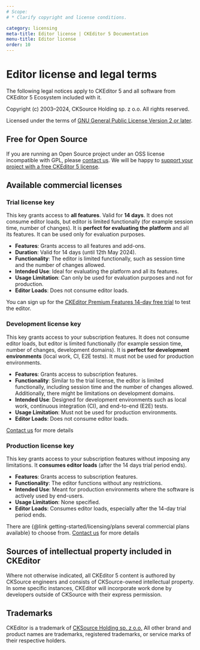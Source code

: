 ```yaml
---
# Scope:
# * Clarify copyright and license conditions.

category: licensing
meta-title: Editor license | CKEditor 5 Documentation
menu-title: Editor license
order: 10
---
```


# Editor license and legal terms

The following legal notices apply to CKEditor&nbsp;5 and all software from CKEditor&nbsp;5 Ecosystem included with it.

Copyright (c) 2003–2024, CKSource Holding sp. z o.o. All rights reserved.

Licensed under the terms of [GNU General Public License Version 2 or later](http://www.gnu.org/licenses/old-licenses/gpl-2.0.html).

## Free for Open Source

If you are running an Open Source project under an OSS license incompatible with GPL, please [contact us](https://ckeditor.com/contact/). We will be happy to [support your project with a free CKEditor&nbsp;5 license](https://ckeditor.com/wysiwyg-editor-open-source/).


## Available commercial licenses

### Trial license key

This key grants access to **all features**. Valid for **14 days**. It does not consume editor loads, but editor is limited functionally (for example session time, number of changes). It is **perfect for evaluating the platform** and all its features. It can be used only for evaluation purposes.

* **Features**: Grants access to all features and add-ons.
* **Duration**: Valid for 14 days (until 12th May 2024).
* **Functionality**: The editor is limited functionally, such as session time and the number of changes allowed.
* **Intended Use**: Ideal for evaluating the platform and all its features.
* **Usage Limitation**: Can only be used for evaluation purposes and not for production.
* **Editor Loads**: Does not consume editor loads.

You can sign up for the [CKEditor Premium Features 14-day free trial](https://orders.ckeditor.com/trial/premium-features) to test the editor.

### Development license key

This key grants access to your subscription features. It does not consume editor loads, but editor is limited functionally (for example session time, number of changes, development domains). It is **perfect for development environments** (local work, CI, E2E tests). It must not be used for production environments.

* **Features**: Grants access to subscription features.
* **Functionality**: Similar to the trial license, the editor is limited functionally, including session time and the number of changes allowed. Additionally, there might be limitations on development domains.
* **Intended Use**: Designed for development environments such as local work, continuous integration (CI), and end-to-end (E2E) tests.
* **Usage Limitation**: Must not be used for production environments.
* **Editor Loads**: Does not consume editor loads.

[Contact us](https://ckeditor.com/contact/?sales=true#contact-form) for more details

### Production license key

This key grants access to your subscription features without imposing any limitations. It **consumes editor loads** (after the 14 days trial period ends).

* **Features**: Grants access to subscription features.
* **Functionality**: The editor functions without any restrictions.
* **Intended Use**: Meant for production environments where the software is actively used by end-users.
* **Usage Limitation**: None specified.
* **Editor Loads**: Consumes editor loads, especially after the 14-day trial period ends.

There are {@link getting-started/licensing/plans several commercial plans available} to choose from. [Contact us](https://ckeditor.com/contact/?sales=true#contact-form) for more details

## Sources of intellectual property included in CKEditor

Where not otherwise indicated, all CKEditor&nbsp;5 content is authored by CKSource engineers and consists of CKSource-owned intellectual property. In some specific instances, CKEditor will incorporate work done by developers outside of CKSource with their express permission.

## Trademarks

CKEditor is a trademark of [CKSource Holding sp. z o.o.](http://cksource.com/) All other brand and product names are trademarks, registered trademarks, or service marks of their respective holders.
